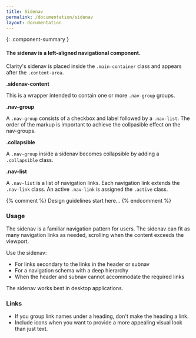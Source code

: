 ```yaml
---
title: Sidenav
permalink: /documentation/sidenav
layout: documentation
---
```


{: .component-summary }
#### The sidenav is a left-aligned navigational component.

Clarity's sidenav is placed inside the <code class="clr-code">.main-container</code> class and appears after the <code class="clr-code">.content-area</code>.


**.sidenav-content**
<div>
    This is a wrapper intended to contain one or more <code class="clr-code">.nav-group</code> groups.
</div>

**.nav-group**
<div>
    A <code class="clr-code">.nav-group</code> consists of a checkbox and label followed by a <code class="clr-code">.nav-list</code>. The order of the markup is important to achieve the collpasible effect on the nav-groups.
</div>

**.collapsible**
<div>
    A <code class="clr-code">.nav-group</code> inside a sidenav becomes collapsible by adding a <code class="clr-code">.collapsible</code> class.
</div>

**.nav-list**
<div>
    A <code class="clr-code">.nav-list</code> is a list of navigation links. Each navigation link extends the <code class="clr-code">.nav-link</code> class. An active <code class="clr-code">.nav-link</code> is assigned the <code class="clr-code">.active</code> class.
</div>


<clr-nav-demo-sidenav></clr-nav-demo-sidenav>

{% comment %}
    Design guidelines start here...
{% endcomment %}

### Usage
The sidenav is a familiar navigation pattern for users.  The sidenav can fit as many navigation links as needed, scrolling when the content exceeds the viewport.

Use the sidenav:

<ul class="list">
<li>For links secondary to the links in the header or subnav</li>
<li>For a navigation schema with a deep hierarchy</li>
<li>When the header and subnav cannot accommodate the required links</li>
</ul>

The sidenav works best in desktop applications.  

### Links

<ul class="list">
<li>If you group link names under a heading, don't make the heading a link.</li>
<li>Include icons when you want to provide a more appealing visual look than just text.</li>
</ul>
